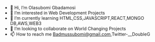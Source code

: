 - 👋 Hi, I’m Olasubomi Gbadamosi
- 👀 I’m interested in Web Development Projects
- 🌱 I’m currently learning HTML,CSS,JAVASCRIPT,REACT,MONGO DB,AWS,WEB3
- 💞️ I’m looking to collaborate on World Changing Projects
- 📫 How to reach me Badmussubomi@gmail.com,Twitter-__DoubleG

<!---
subomidev/subomidev is a ✨ special ✨ repository because its `README.md` (this file) appears on your GitHub profile.
You can click the Preview link to take a look at your changes.
--->
